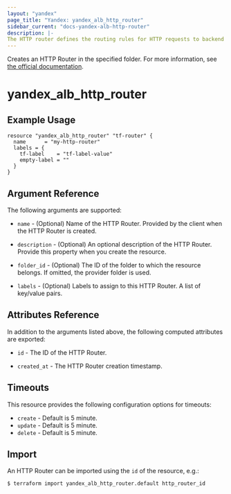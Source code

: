 ```yaml
---
layout: "yandex"
page_title: "Yandex: yandex_alb_http_router"
sidebar_current: "docs-yandex-alb-http-router"
description: |-
The HTTP router defines the routing rules for HTTP requests to backend groups.
---
```


Creates an HTTP Router in the specified folder.
For more information, see [the official documentation](https://cloud.yandex.com/en/docs/application-load-balancer/concepts/http-router).

# yandex\_alb\_http\_router

## Example Usage

```hcl
resource "yandex_alb_http_router" "tf-router" {
  name      = "my-http-router"
  labels = {
    tf-label    = "tf-label-value"
    empty-label = ""
  }
}
```

## Argument Reference

The following arguments are supported:

* `name` - (Optional) Name of the HTTP Router. Provided by the client when the HTTP Router is created.

* `description` - (Optional) An optional description of the HTTP Router. Provide this property when
  you create the resource.

* `folder_id` - (Optional) The ID of the folder to which the resource belongs.
  If omitted, the provider folder is used.

* `labels` - (Optional) Labels to assign to this HTTP Router. A list of key/value pairs.

## Attributes Reference

In addition to the arguments listed above, the following computed attributes are exported:

* `id` - The ID of the HTTP Router.

* `created_at` - The HTTP Router creation timestamp.

## Timeouts

This resource provides the following configuration options for
timeouts:

- `create` - Default is 5 minute.
- `update` - Default is 5 minute.
- `delete` - Default is 5 minute.

## Import

An HTTP Router can be imported using the `id` of the resource, e.g.:

```
$ terraform import yandex_alb_http_router.default http_router_id
```